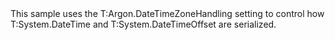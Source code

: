 <?xml version="1.0" encoding="utf-8"?>
<topic id="SerializeDateTimeZoneHandling" revisionNumber="1">
  <developerConceptualDocument xmlns="http://ddue.schemas.microsoft.com/authoring/2003/5" xmlns:xlink="http://www.w3.org/1999/xlink">
    <introduction>
      <para>This sample uses the <codeEntityReference>T:Argon.DateTimeZoneHandling</codeEntityReference>
      setting to control how <codeEntityReference>T:System.DateTime</codeEntityReference> and <codeEntityReference>T:System.DateTimeOffset</codeEntityReference> are serialized.</para>
    </introduction>
    <section>
      <title>Sample</title>
      <content>
        <code lang="cs" source="..\Src\Tests\Documentation\Samples\Serializer\SerializeDateTimeZoneHandling.cs" region="Types" title="Types" />
        <code lang="cs" source="..\Src\Tests\Documentation\Samples\Serializer\SerializeDateTimeZoneHandling.cs" region="Usage" title="Usage" />
      </content>
    </section>
  </developerConceptualDocument>
</topic>

